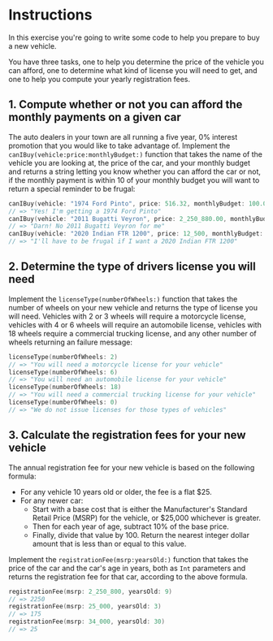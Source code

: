 # Instructions

In this exercise you're going to write some code to help you prepare to buy a new vehicle.

You have three tasks, one to help you determine the price of the vehicle you can afford, one to determine what kind of license you will need to get, and one to help you compute your yearly registration fees.

## 1. Compute whether or not you can afford the monthly payments on a given car

The auto dealers in your town are all running a five year, 0% interest promotion that you would like to take advantage of. Implement the `canIBuy(vehicle:price:monthlyBudget:)` function that takes the name of the vehicle you are looking at, the price of the car, and your monthly budget and returns a string letting you know whether you can afford the car or not, if the monthly payment is within 10 of your monthly budget you will want to return a special reminder to be frugal:

```swift
canIBuy(vehicle: "1974 Ford Pinto", price: 516.32, monthlyBudget: 100.00)
// => "Yes! I'm getting a 1974 Ford Pinto"
canIBuy(vehicle: "2011 Bugatti Veyron", price: 2_250_880.00, monthlyBudget: 10000.00)
// => "Darn! No 2011 Bugatti Veyron for me"
canIBuy(vehicle: "2020 Indian FTR 1200", price: 12_500, monthlyBudget: 200)
// => "I'll have to be frugal if I want a 2020 Indian FTR 1200"
```

## 2. Determine the type of drivers license you will need

Implement the `licenseType(numberOfWheels:)` function that takes the number of wheels on your new vehicle and returns the type of license you will need. Vehicles with 2 or 3 wheels will require a motorcycle license, vehicles with 4 or 6 wheels will require an automobile license, vehicles with 18 wheels require a commercial trucking license, and any other number of wheels returning an failure message:

```swift
licenseType(numberOfWheels: 2)
// => "You will need a motorcycle license for your vehicle"
licenseType(numberOfWheels: 6)
// => "You will need an automobile license for your vehicle"
licenseType(numberOfWheels: 18)
// => "You will need a commercial trucking license for your vehicle"
licenseType(numberOfWheels: 0)
// => "We do not issue licenses for those types of vehicles"
```

## 3. Calculate the registration fees for your new vehicle

The annual registration fee for your new vehicle is based on the following formula:

- For any vehicle 10 years old or older, the fee is a flat \$25.
- For any newer car:
  - Start with a base cost that is either the Manufacturer's Standard Retail Price (MSRP) for the vehicle, or \$25,000 whichever is greater.
  - Then for each year of age, subtract 10% of the base price.
  - Finally, divide that value by 100. Return the nearest integer dollar amount that is less than or equal to this value.

Implement the `registrationFee(msrp:yearsOld:)` function that takes the price of the car and the car's age in years, both as `Int` parameters and returns the registration fee for that car, according to the above formula.

```swift
registrationFee(msrp: 2_250_800, yearsOld: 9)
// => 2250
registrationFee(msrp: 25_000, yearsOld: 3)
// => 175
registrationFee(msrp: 34_000, yearsOld: 30)
// => 25
```

